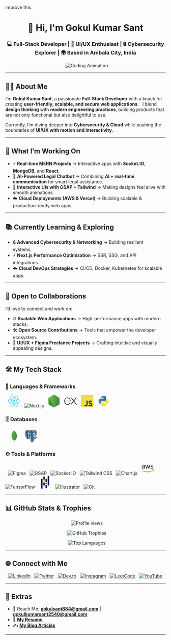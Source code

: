 improve this 
<h1 align="center">👋 Hi, I'm Gokul Kumar Sant</h1>

<h3 align="center">💻 Full-Stack Developer | 🎨 UI/UX Enthusiast | 🔒 Cybersecurity Explorer | 🌍 Based in Ambala City, India</h3>

<p align="center">
  <img src="https://media0.giphy.com/media/v1.Y2lkPTc5MGI3NjExMGdqcDN4Z201MWdhbGQxbjBvM214d2h5d3YyZ2prZWZyZDFhZGEwdiZlcD12MV9naWZzX3NlYXJjaCZjdD1n/CrFLL3CnRpw5ddlBMm/giphy.webp" width="250" alt="Coding Animation" />
</p>

---

## 👨‍💻 About Me

I’m **Gokul Kumar Sant**, a passionate **Full-Stack Developer** with a knack for creating **user-friendly, scalable, and secure web applications**.  
I blend **design thinking** with **modern engineering practices**, building products that are not only functional but also delightful to use.  

Currently, I’m diving deeper into **Cybersecurity & Cloud** while pushing the boundaries of **UI/UX with motion and interactivity**.  

---

## 🚀 What I’m Working On

- ⚡ **Real-time MERN Projects** → Interactive apps with **Socket.IO**, **MongoDB**, and **React**.  
- 🤖 **AI-Powered Legal Chatbot** → Combining **AI + real-time communication** for smart legal assistance.  
- 🎨 **Interactive UIs with GSAP + Tailwind** → Making designs feel alive with smooth animations.  
- ☁️ **Cloud Deployments (AWS & Vercel)** → Building scalable & production-ready web apps.  

---

## 📚 Currently Learning & Exploring

- 🔒 **Advanced Cybersecurity & Networking** → Building resilient systems.  
- ⚡ **Next.js Performance Optimization** → SSR, SSG, and API integrations.  
- ☁️ **Cloud DevOps Strategies** → CI/CD, Docker, Kubernetes for scalable apps.  

---

## 🤝 Open to Collaborations

I’d love to connect and work on:  
- 🌐 **Scalable Web Applications** → High-performance apps with modern stacks.  
- 🛠️ **Open Source Contributions** → Tools that empower the developer ecosystem.  
- 🎨 **UI/UX + Figma Freelance Projects** → Crafting intuitive and visually appealing designs.  

---

## 🛠️ My Tech Stack

### 🌟 Languages & Frameworks  
<p align="left">
  <img src="https://raw.githubusercontent.com/devicons/devicon/master/icons/react/react-original.svg" width="40" height="40" alt="React"/>
  <img src="https://cdn.worldvectorlogo.com/logos/nextjs-2.svg" width="40" height="40" alt="Next.js"/>
  <img src="https://raw.githubusercontent.com/devicons/devicon/master/icons/nodejs/nodejs-original.svg" width="40" height="40" alt="Node.js"/>
  <img src="https://raw.githubusercontent.com/devicons/devicon/master/icons/express/express-original.svg" width="40" height="40" alt="Express"/>
  <img src="https://raw.githubusercontent.com/devicons/devicon/master/icons/javascript/javascript-original.svg" width="40" height="40" alt="JavaScript"/>
  <img src="https://raw.githubusercontent.com/devicons/devicon/master/icons/python/python-original.svg" width="40" height="40" alt="Python"/>
</p>

### 🗄️ Databases  
<p align="left">
  <img src="https://raw.githubusercontent.com/devicons/devicon/master/icons/mongodb/mongodb-original.svg" width="40" height="40" alt="MongoDB"/>
  <img src="https://raw.githubusercontent.com/devicons/devicon/master/icons/postgresql/postgresql-original.svg" width="40" height="40" alt="PostgreSQL"/>
</p>

### ⚙️ Tools & Platforms  
<p align="left">
  <img src="https://cdn.worldvectorlogo.com/logos/figma-1.svg" width="40" height="40" alt="Figma"/>
  <img src="https://www.svgrepo.com/show/373656/gsap.svg" width="40" height="40" alt="GSAP"/>
  <img src="https://socket.io/images/logo.svg" width="40" height="40" alt="Socket.IO"/>
  <img src="https://www.vectorlogo.zone/logos/tailwindcss/tailwindcss-icon.svg" width="40" height="40" alt="Tailwind CSS"/>
  <img src="https://www.chartjs.org/media/logo-title.svg" width="40" height="40" alt="Chart.js"/>
  <img src="https://raw.githubusercontent.com/devicons/devicon/master/icons/amazonwebservices/amazonwebservices-original.svg" width="40" height="40" alt="AWS"/>
  <img src="https://www.vectorlogo.zone/logos/tensorflow/tensorflow-icon.svg" width="40" height="40" alt="TensorFlow"/>
  <img src="https://raw.githubusercontent.com/devicons/devicon/master/icons/pandas/pandas-original.svg" width="40" height="40" alt="Pandas"/>
  <img src="https://www.vectorlogo.zone/logos/adobe_illustrator/adobe_illustrator-icon.svg" width="40" height="40" alt="Illustrator"/>
  <img src="https://www.vectorlogo.zone/logos/git-scm/git-scm-icon.svg" width="40" height="40" alt="Git"/>
</p>

---

## 📊 GitHub Stats & Trophies  

<p align="center">
  <img src="https://komarev.com/ghpvc/?username=gokuls-bit&label=Profile%20Views&color=0e75b6&style=flat" alt="Profile views"/>
</p>

<p align="center">
  <img src="https://github-profile-trophy.vercel.app/?username=gokuls-bit&theme=onedark&row=2&column=4" alt="GitHub Trophies"/>
</p>

<p align="center">
  <img src="https://github-readme-stats.vercel.app/api/top-langs?username=gokuls-bit&show_icons=true&locale=en&layout=compact" alt="Top Languages"/>
</p>

---

## 🌐 Connect with Me  

<p align="left">
  <a href="https://www.linkedin.com/in/gokul-kumar-sant-581145205/" target="_blank"><img src="https://cdn.jsdelivr.net/npm/simple-icons@3.0.1/icons/linkedin.svg" width="30" height="30" alt="LinkedIn"/></a>
  <a href="https://twitter.com/gokulsantamb" target="_blank"><img src="https://cdn.jsdelivr.net/npm/simple-icons@3.0.1/icons/twitter.svg" width="30" height="30" alt="Twitter"/></a>
  <a href="https://dev.to/gokulkumarsant" target="_blank"><img src="https://cdn.jsdelivr.net/npm/simple-icons@3.0.1/icons/dev-dot-to.svg" width="30" height="30" alt="Dev.to"/></a>
  <a href="https://instagram.com/gokulsantt" target="_blank"><img src="https://cdn.jsdelivr.net/npm/simple-icons@3.0.1/icons/instagram.svg" width="30" height="30" alt="Instagram"/></a>
  <a href="https://www.leetcode.com/gokul_kumar_sant" target="_blank"><img src="https://cdn.jsdelivr.net/npm/simple-icons@3.0.1/icons/leetcode.svg" width="30" height="30" alt="LeetCode"/></a>
  <a href="https://www.youtube.com/c/gokulsant" target="_blank"><img src="https://cdn.jsdelivr.net/npm/simple-icons@3.0.1/icons/youtube.svg" width="30" height="30" alt="YouTube"/></a>
</p>

---

## 📄 Extras  

- 📧 Reach Me: **gokulsant684@gmail.com** | **gokulkumarsant2540@gmail.com**  
- 📄 [**My Resume**](https://acrobat.adobe.com/id/urn:aaid:sc:AP:6ae756a3-126a-465e-adf5-d9ac3e87ca5b)  
- ✍️ [**My Blog Articles**](https://www.blogger.com/blog/posts/4543191805551320646?hl=en)  

---
